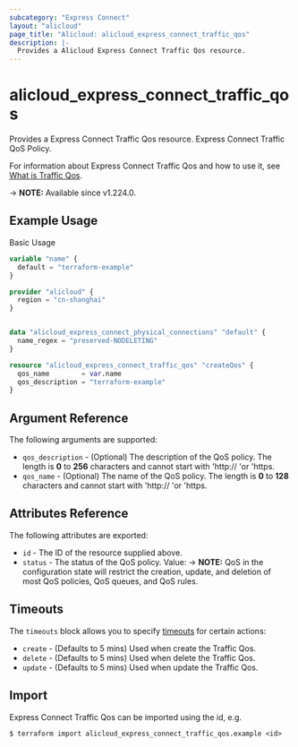 ```yaml
---
subcategory: "Express Connect"
layout: "alicloud"
page_title: "Alicloud: alicloud_express_connect_traffic_qos"
description: |-
  Provides a Alicloud Express Connect Traffic Qos resource.
---
```


# alicloud_express_connect_traffic_qos

Provides a Express Connect Traffic Qos resource. Express Connect Traffic QoS Policy.

For information about Express Connect Traffic Qos and how to use it, see [What is Traffic Qos](https://www.alibabacloud.com/help/en/).

-> **NOTE:** Available since v1.224.0.

## Example Usage

Basic Usage

```terraform
variable "name" {
  default = "terraform-example"
}

provider "alicloud" {
  region = "cn-shanghai"
}


data "alicloud_express_connect_physical_connections" "default" {
  name_regex = "preserved-NODELETING"
}

resource "alicloud_express_connect_traffic_qos" "createQos" {
  qos_name        = var.name
  qos_description = "terraform-example"
}
```

## Argument Reference

The following arguments are supported:
* `qos_description` - (Optional) The description of the QoS policy.  The length is **0** to **256** characters and cannot start with 'http:// 'or 'https.
* `qos_name` - (Optional) The name of the QoS policy.  The length is **0** to **128** characters and cannot start with 'http:// 'or 'https.

## Attributes Reference

The following attributes are exported:
* `id` - The ID of the resource supplied above.
* `status` - The status of the QoS policy. Value:
-> **NOTE:**  QoS in the configuration state will restrict the creation, update, and deletion of most QoS policies, QoS queues, and QoS rules.

## Timeouts

The `timeouts` block allows you to specify [timeouts](https://www.terraform.io/docs/configuration-0-11/resources.html#timeouts) for certain actions:
* `create` - (Defaults to 5 mins) Used when create the Traffic Qos.
* `delete` - (Defaults to 5 mins) Used when delete the Traffic Qos.
* `update` - (Defaults to 5 mins) Used when update the Traffic Qos.

## Import

Express Connect Traffic Qos can be imported using the id, e.g.

```shell
$ terraform import alicloud_express_connect_traffic_qos.example <id>
```